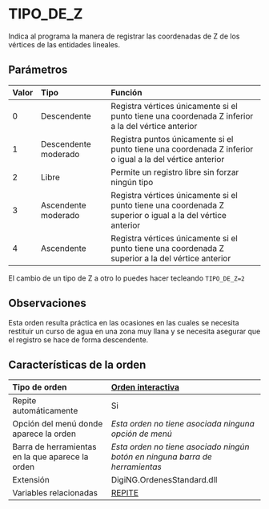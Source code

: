 # TIPO\_DE\_Z

Indica al programa la manera de registrar las coordenadas de Z de los vértices de las entidades lineales.

## Parámetros

| Valor | Tipo | Función |
| :--- | :--- | :--- |
| 0 | Descendente | Registra vértices únicamente si el punto tiene una coordenada Z inferior a la del vértice anterior |
| 1 | Descendente moderado | Registra puntos únicamente si el punto tiene una coordenada Z inferior o igual a la del vértice anterior |
| 2 | Libre | Permite un registro libre sin forzar ningún tipo |
| 3 | Ascendente moderado | Registra vértices únicamente si el punto tiene una coordenada Z superior o igual a la del vértice anterior |
| 4 | Ascendente | Registra vértices únicamente si el punto tiene una coordenada Z superior a la del vértice anterior |

El cambio de un tipo de Z a otro lo puedes hacer tecleando `TIPO_DE_Z=2`

## Observaciones

Esta orden resulta práctica en las ocasiones en las cuales se necesita restituir un curso de agua en una zona muy llana y se necesita asegurar que el registro se hace de forma descendente.

## Características de la orden

| Tipo de orden | [Orden interactiva](tipo-de-z.md) |
| :--- | :--- |
| Repite automáticamente | Si |
| Opción del menú donde aparece la orden | _Esta orden no tiene asociada ninguna opción de menú_ |
| Barra de herramientas en la que aparece la orden | _Esta orden no tiene asociado ningún botón en ninguna barra de herramientas_ |
| Extensión | DigiNG.OrdenesStandard.dll |
| Variables relacionadas | [REPITE](https://github.com/digi21/docs/tree/7fc627c885c16fb88afc7cc05a6df2a2f4a54563/digi3d-net/referencia/digi3d.net/ventana-de-dibujo/ordenes/t/REPITE.html) |

